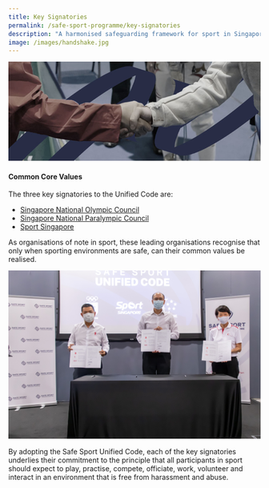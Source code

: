 ```yaml
---
title: Key Signatories
permalink: /safe-sport-programme/key-signatories
description: "A harmonised safeguarding framework for sport in Singapore "
image: /images/handshake.jpg
---
```

![Alt text for image on Isomer site](/images/handshake.jpg)
#### Common Core Values
The three key signatories to the Unified Code are:
* [Singapore National Olympic Council ](https://www.singaporeolympics.com/)
* [Singapore National Paralympic Council](https://www.snpc.org.sg/)
* [Sport Singapore](https://sportsingapore.gov.sg/)


As organisations of note in sport, these leading organisations recognise that only when sporting
environments are safe, can their common values be realised.

![Alt text for image on Isomer site](/images/keysignatories.jpg)

By adopting the Safe Sport Unified Code, each of the key signatories underlies their commitment to the principle that all participants in sport should expect to play, practise, compete, officiate, work, volunteer and interact in an
environment that is free from harassment and abuse.